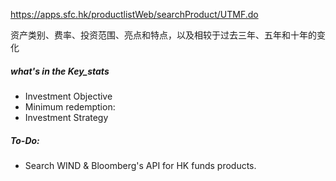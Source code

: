 https://apps.sfc.hk/productlistWeb/searchProduct/UTMF.do



资产类别、费率、投资范围、亮点和特点，以及相较于过去三年、五年和十年的变化



##### what's in the Key_stats

- Investment Objective
- Minimum redemption:
- Investment Strategy





##### To-Do:

- Search WIND & Bloomberg's API for HK funds products.